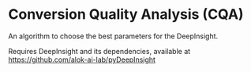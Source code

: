 # Conversion Quality Analysis (CQA)

An algorithm to choose the best parameters for the DeepInsight. 

Requires DeepInsight and its dependencies, available at https://github.com/alok-ai-lab/pyDeepInsight
